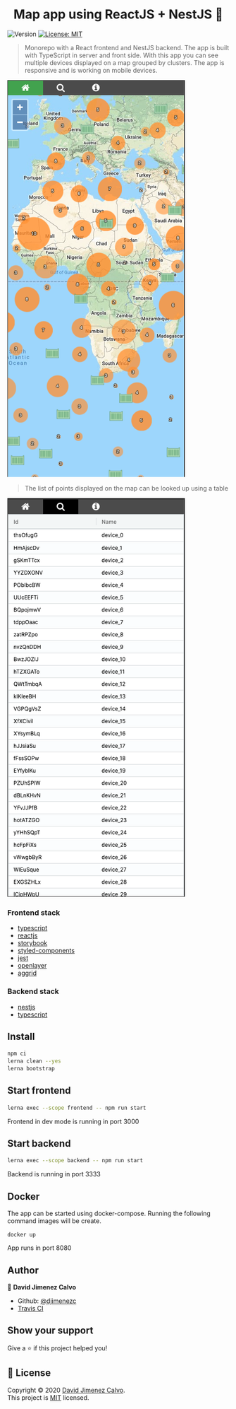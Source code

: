 <h1 align="center">Map app using ReactJS + NestJS 💼</h1>
<p>
  <img alt="Version" src="https://img.shields.io/badge/version-0.1-blue.svg?cacheSeconds=2592000" />
  <a href="LICENSE" target="_blank">
    <img alt="License: MIT" src="https://img.shields.io/badge/License-MIT-yellow.svg" />
  </a>
</p>

> Monorepo with a React frontend and NestJS backend. The app is built with
> TypeScript in server and front side. 
> With this app you can see multiple devices displayed on a map grouped by
> clusters. The app is responsive and is working on mobile devices.
>
![Mao](./docs/map.png)
 
>The list of points displayed on the map can be looked up using a table
>
![Table](./docs/table.png)
>
### Frontend stack
- [typescript](https://www.typescriptlang.org/)
- [reactjs](https://reactjs.org)
- [storybook](https://github.com/storybookjs/storybook)
- [styled-components](https://github.com/styled-components/styled-components)
- [jest](https://jestjs.io/)
- [openlayer](https://openlayers.org/)
- [aggrid](https://www.ag-grid.com/)


### Backend stack
- [nestjs](https://nestjs.com/)
- [typescript](https://www.typescriptlang.org/)

## Install

```sh
npm ci
lerna clean --yes
lerna bootstrap
```

## Start frontend

```sh
lerna exec --scope frontend -- npm run start
```
Frontend in dev mode is running in port 3000
## Start backend

```sh
lerna exec --scope backend -- npm run start
```

Backend is running in port 3333

## Docker

The app can be started using docker-compose. Running the following command 
images will be create. 
```
docker up
```
App runs in port 8080
  
## Author

👤 **David Jimenez Calvo**

* Github: [@djimenezc](https://github.com/djimenezc)
* [Travis CI](https://travis-ci.org/github/djimenezc/react-nest-map/builds) 

## Show your support

Give a ⭐️ if this project helped you!

## 📝 License

Copyright © 2020 [David Jimenez Calvo](https://github.com/djimenezc).<br />
This project is [MIT](https://github.com/djimenezc/react-nest-map/blob/master/LICENSE) licensed.


